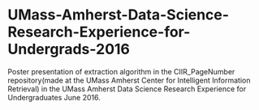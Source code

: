 # UMass-Amherst-Data-Science-Research-Experience-for-Undergrads-2016
Poster presentation of extraction algorithm in the CIIR_PageNumber repository(made at the UMass Amherst Center for Intelligent Information Retrieval) in the UMass Amherst Data Science Research Experience for Undergraduates June 2016. 
